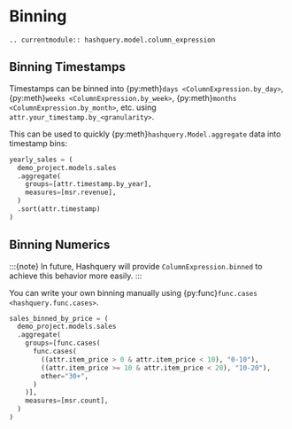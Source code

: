 # Binning

```{eval-rst}
.. currentmodule:: hashquery.model.column_expression
```

## Binning Timestamps

Timestamps can be binned into {py:meth}`days <ColumnExpression.by_day>`,
{py:meth}`weeks <ColumnExpression.by_week>`,
{py:meth}`months <ColumnExpression.by_month>`, etc.
using `attr.your_timestamp.by_<granularity>`.

This can be used to quickly {py:meth}`hashquery.Model.aggregate` data into
timestamp bins:

```python
yearly_sales = (
  demo_project.models.sales
  .aggregate(
    groups=[attr.timestamp.by_year],
    measures=[msr.revenue],
  )
  .sort(attr.timestamp)
)
```

## Binning Numerics

:::{note}
In future, Hashquery will provide `ColumnExpression.binned` to
achieve this behavior more easily.
:::

You can write your own binning manually using
{py:func}`func.cases <hashquery.func.cases>`.

```python
sales_binned_by_price = (
  demo_project.models.sales
  .aggregate(
    groups=[func.cases(
      func.cases(
        ((attr.item_price > 0 & attr.item_price < 10), "0-10"),
        ((attr.item_price >= 10 & attr.item_price < 20), "10-20"),
        other="30+",
      )
    )],
    measures=[msr.count],
  )
)
```
